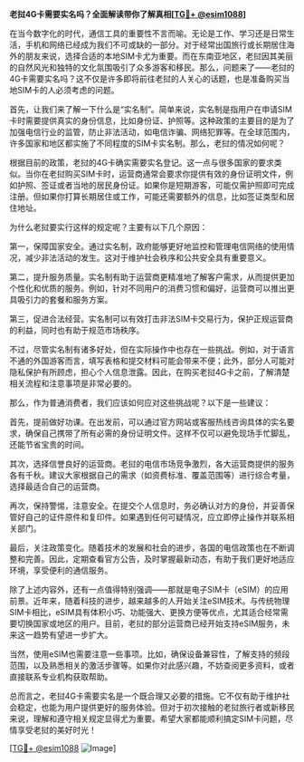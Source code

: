 **老挝4G卡需要实名吗？全面解读带你了解真相[[TG💪+ @esim1088](https://t.me/s/esim1088)]**

在当今数字化的时代，通信工具的重要性不言而喻。无论是工作、学习还是日常生活，手机和网络已经成为我们不可或缺的一部分。对于经常出国旅行或长期居住海外的朋友来说，选择合适的本地SIM卡尤为重要。而在东南亚地区，老挝因其美丽的自然风光和独特的文化氛围吸引了众多游客和移民。那么，问题来了——老挝的4G卡需要实名吗？这不仅是许多即将前往老挝的人关心的话题，也是准备购买当地SIM卡的人必须考虑的问题。

首先，让我们来了解一下什么是“实名制”。简单来说，实名制是指用户在申请SIM卡时需要提供真实的身份信息，比如身份证、护照等。这种政策的主要目的是为了加强电信行业的监管，防止非法活动，如电信诈骗、网络犯罪等。在全球范围内，许多国家和地区都实施了不同程度的SIM卡实名制。那么，老挝的情况如何呢？

根据目前的政策，老挝的4G卡确实需要实名登记。这一点与很多国家的要求类似。当你在老挝购买SIM卡时，运营商通常会要求你提供有效的身份证明文件，例如护照、签证或者当地的居民身份证。如果你是短期游客，可能仅需护照即可完成注册。但如果你打算长期居住或工作，可能还需要额外的信息，比如签证类型和居住地址。

为什么老挝要实行这样的规定呢？主要有以下几个原因：

第一，保障国家安全。通过实名制，政府能够更好地监控和管理电信网络的使用情况，减少非法活动的发生。这对于维护社会秩序和公共安全具有重要意义。

第二，提升服务质量。实名制有助于运营商更精准地了解客户需求，从而提供更加个性化和优质的服务。例如，针对不同用户的消费习惯和偏好，运营商可以推出更具吸引力的套餐和服务方案。

第三，促进合法经营。实名制可以有效打击非法SIM卡交易行为，保护正规运营商的利益，同时也有助于规范市场秩序。

不过，尽管实名制有诸多好处，但在实际操作中也存在一些挑战。例如，对于语言不通的外国游客而言，填写表格和提交材料可能会带来不便；此外，部分人可能对隐私保护有所顾虑，担心个人信息泄露。因此，在购买老挝4G卡之前，了解清楚相关流程和注意事项是非常必要的。

那么，作为普通消费者，我们应该如何应对这些挑战呢？以下是一些建议：

首先，提前做好功课。在出发前，可以通过官方网站或客服热线咨询具体的实名要求，确保自己携带了所有必需的身份证明文件。这样不仅可以避免现场手忙脚乱，还能节省宝贵的时间。

其次，选择信誉良好的运营商。老挝的电信市场竞争激烈，各大运营商提供的服务各有千秋。建议大家根据自己的需求（如资费标准、覆盖范围等）进行综合考量，选择最适合自己的运营商。

再次，保持警惕，注意安全。在提交个人信息时，务必确认对方的身份，并妥善保管好自己的证件原件和复印件。如果遇到任何可疑情况，应立即停止操作并联系相关部门。

最后，关注政策变化。随着技术的发展和社会的进步，各国的电信政策也在不断调整和完善。因此，定期查看官方公告，及时掌握最新动态，有助于我们更好地适应环境，享受便利的通信服务。

除了上述内容外，还有一点值得特别强调——那就是电子SIM卡（eSIM）的应用前景。近年来，随着科技的进步，越来越多的人开始关注eSIM技术。与传统物理SIM卡相比，eSIM具有体积小巧、功能强大、更换方便等优点，尤其适合经常需要切换国家或地区的用户。目前，老挝的部分运营商已经开始支持eSIM服务，未来这一趋势有望进一步扩大。

当然，使用eSIM也需要注意一些事项。比如，确保设备兼容性，了解支持的频段范围，以及熟悉相关的激活步骤等。如果你对此感兴趣，不妨查阅更多资料，或者直接联系专业机构获取帮助。

总而言之，老挝4G卡需要实名是一个既合理又必要的措施。它不仅有助于维护社会稳定，也能为用户提供更好的服务体验。但对于初次接触的老挝旅行者或新移民来说，理解和遵守相关规定显得尤为重要。希望大家都能顺利搞定SIM卡问题，尽情享受老挝的美好时光！

[[TG💪+ @esim1088](https://t.me/s/esim1088) ![Image](https://i.postimg.cc/4NQfJmqS/Snipaste-2025-05-13-00-14-12.png)]